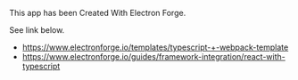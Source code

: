 This app has been Created With Electron Forge.

See link below.

- https://www.electronforge.io/templates/typescript-+-webpack-template
- https://www.electronforge.io/guides/framework-integration/react-with-typescript